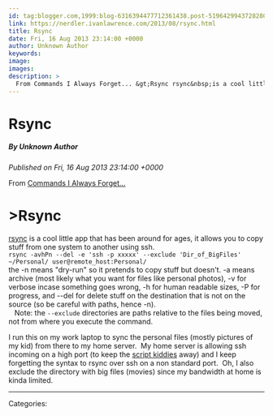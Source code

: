 ```yaml
---
id: tag:blogger.com,1999:blog-6316394477712361438.post-5196429943728280572
link: https://nerdler.ivanlawrence.com/2013/08/rsync.html
title: Rsync
date: Fri, 16 Aug 2013 23:14:00 +0000
author: Unknown Author
keywords: 
image: 
images: 
description: >
  From Commands I Always Forget... &gt;Rsync rsync&nbsp;is a cool little app that has been around for ages, it allows you to copy stuff from one system to another using ssh. rsync -avhPn --del -e 'ssh -p xxxxx' --exclude 'Dir_of_BigFiles' ~/Personal/ user@remote_host:Personal/ the -n means "dry-run" so it pretends to copy stuff but doesn't. -a
---
```

# Rsync
##### By Unknown Author
_Published on Fri, 16 Aug 2013 23:14:00 +0000_

From [Commands I Always Forget...](http://nerdler.blogspot.com/2013/07/commands-i-always-forget.html)  

\>Rsync
=======

[rsync](http://en.wikipedia.org/wiki/Rsync) is a cool little app that has been around for ages, it allows you to copy stuff from one system to another using ssh.  
`rsync -avhPn --del -e 'ssh -p xxxxx' --exclude 'Dir_of_BigFiles' ~/Personal/ user@remote_host:Personal/`  
the -n means "dry-run" so it pretends to copy stuff but doesn't. -a means archive (most likely what you want for files like personal photos), -v for verbose incase something goes wrong, -h for human readable sizes, -P for progress, and --del for delete stuff on the destination that is not on the source (so be careful with paths, hence -n).  
   Note: the `--exclude` directories are paths relative to the files being moved, not from where you execute the command.  
  
I run this on my work laptop to sync the personal files (mostly pictures of my kid) from there to my home server.  My home server is allowing ssh incoming on a high port (to keep the [script kiddies](http://en.wikipedia.org/wiki/Script_kiddie) away) and I keep forgetting the syntax to rsync over ssh on a non standard port.  Oh, I also exclude the directory with big files (movies) since my bandwidth at home is kinda limited.

---
Categories: 